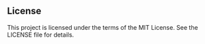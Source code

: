 ## License

This project is licensed under the terms of the MIT License. See the LICENSE file for details.
